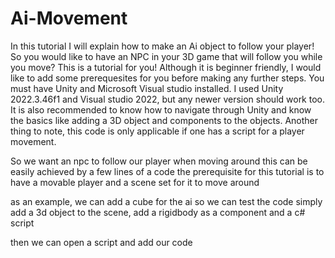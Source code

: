 # Ai-Movement
In this tutorial I will explain how to make an Ai object to follow your player!
So you would like to have an NPC in your 3D game that will follow you while you move?
This is a tutorial for you!
Although it is beginner friendly, I would like to add some prerequesites for you before making any further steps. 
You must have Unity and Microsoft Visual studio installed. I used Unity 2022.3.46f1 and Visual studio 2022, but any newer version should work too.
It is also recommended to know how to navigate through Unity and know the basics like adding a 3D object and components to the objects.
Another thing to note, this code is only applicable if one has a script for a player movement.


So we want an npc to follow our player when moving around
this can be easily achieved by a few lines of a code 
the prerequisite for this tutorial is to have a movable player and a scene set for it to move around

as an example, we can add a cube for the ai so we can test the code
simply add a 3d object to the scene, add a rigidbody as a component and a c# script

then we can open a script and add our code
